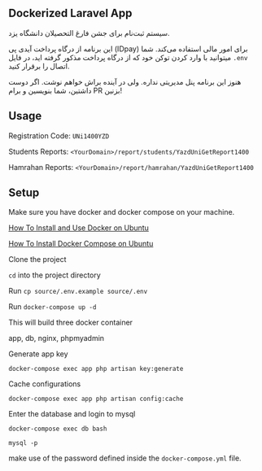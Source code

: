 ## Dockerized Laravel App

<div dit="rtl">
سیستم ثبت‌نام برای جشن فارغ التحصیلان دانشگاه یزد.

این برنامه از درگاه پرداخت آیدی پی (IDpay) برای امور مالی استفاده می‌کند. شما میتوانید با وارد کردن توکن خود که از درگاه پرداخت مذکور گرفته اید، در فایل `.env` اتصال را برقرار کنید.

هنوز این برنامه پنل مدیریتی نداره. ولی در آينده براش خواهم نوشت. اگر دوست داشتین، شما بنویسین و برام PR بزنین!

</div>

## Usage

Registration Code: `UNi1400YZD`

Students Reports: `<YourDomain>/report/students/YazdUniGetReport1400`

Hamrahan Reports: `<YourDomain>/report/hamrahan/YazdUniGetReport1400`

## Setup

Make sure you have docker and docker compose on your machine.

[How To Install and Use Docker on Ubuntu](https://www.digitalocean.com/community/tutorials/how-to-install-and-use-docker-on-ubuntu-18-04)

[How To Install Docker Compose on Ubuntu](https://www.digitalocean.com/community/tutorials/how-to-install-docker-compose-on-ubuntu-18-04)

Clone the project

`cd` into the project directory

Run `cp source/.env.example source/.env`

Run `docker-compose up -d`

This will build three docker container

app, db, nginx, phpmyadmin

Generate app key

```
docker-compose exec app php artisan key:generate
```

Cache configurations
```
docker-compose exec app php artisan config:cache
```

Enter the database and login to mysql
```
docker-compose exec db bash

mysql -p
```
make use of the password defined inside the `docker-compose.yml` file.

